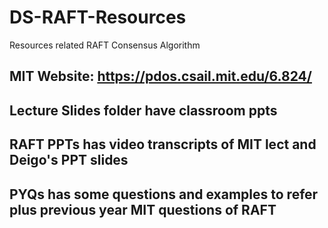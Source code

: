 # DS-RAFT-Resources
Resources related RAFT Consensus Algorithm

## MIT Website: https://pdos.csail.mit.edu/6.824/

## Lecture Slides folder have classroom ppts

## RAFT PPTs has video transcripts of MIT lect and Deigo's PPT slides

## PYQs has some questions and examples to refer plus previous year MIT questions of RAFT
